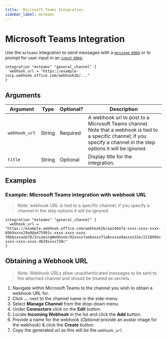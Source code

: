 ```yaml
---
title:  Microsoft Teams Integration
sidebar_label: msteams
---
```


# Microsoft Teams Integration

Use the `msteams` integration to send messages with a [`message` step](/docs/flowpipe-hcl/step/message) or to prompt for user input in an [`input` step](/docs/flowpipe-hcl/step/input).

```hcl
integration "msteams" "general_channel" {
  webhook_url = "https://example-corp.webhook.office.com/webhook2b/..."
}
```

## Arguments

| Argument        | Type      | Optional?   | Description
|-----------------|-----------|-------------|-----------------
| `webhook_url `  | String	  | Required	  | A webhook url to post to a Microsoft Teams channel. Note that a webhook is tied to a specific channel; if you specify a channel in the step options it will be ignored.
| `title`         | String    | Optional    | Display title for the integration.

## Examples

### Example: Microsoft Teams integration with webhook URL

> Note: webhook URL is tied to a specific channel; if you specify a channel in the step options it will be ignored.

```hcl
integration "msteams" "general_channel" {
  webhook_url = "https://example.webhook.office.com/webhook2b/aa24647a-xxxx-xxxx-xxxx-89b9xxxx29a0@a475991c-xxxx-xxxx-xxxx-38bbxxxxeb78/IncomingWebhook/92xxxx7ae8xxxx71a0xxxxa9axxxx31e/221809dc-xxxx-xxxx-xxxx-d629xxxx738c"
}
```

## Obtaining a Webhook URL

> Note: Webhook URLs allow unauthenticated messages to be sent to the attached channel and should be treated as secrets.

1. Navigate within Microsoft Teams to the channel you wish to obtain a webhook URL for.
1. Click **...** next to the channel name in the side-menu.
1. Select **Manage Channel** from the drop-down menu.
1. Under **Connectors** click on the **Edit** button.
1. Locate **Incoming Webhook** in the list and click the **Add** button.
1. Provide a name for the webhook (_Optional_ provide an avatar image for the webhook) & click the **Create** button.
1. Copy the generated url as this will be the `webhook_url`
